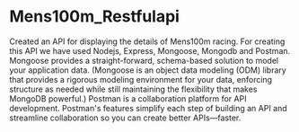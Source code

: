 # Mens100m_Restfulapi

Created an API for displaying the details of Mens100m racing. For creating this API we have used Nodejs, Express, Mongoose, Mongodb and Postman. Mongoose provides a straight-forward, schema-based solution to model your application data. (Mongoose is an object data modeling (ODM) library that provides a rigorous modeling environment for your data, enforcing structure as needed while still maintaining the flexibility that makes MongoDB powerful.) Postman is a collaboration platform for API development. Postman's features simplify each step of building an API and streamline collaboration so you can create better APIs—faster.
